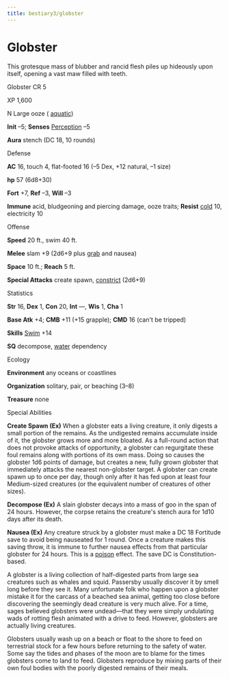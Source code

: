 ```yaml
---
title: bestiary3/globster
---
```

# Globster

This grotesque mass of blubber and rancid flesh piles up hideously upon itself, opening a vast maw filled with teeth.

Globster CR 5

XP 1,600

N Large ooze ( [aquatic](monsters/creatureTypes.md#_aquatic-subtype))

**Init** –5; **Senses** [Perception](skills/perception.md#_perception) –5

**Aura** stench (DC 18, 10 rounds)

Defense

**AC** 16, touch 4, flat-footed 16 (–5 Dex, +12 natural, –1 size)

**hp** 57 (6d8+30)

**Fort** +7, **Ref** –3, **Will** –3

**Immune** acid, bludgeoning and piercing damage, ooze traits; **Resist** [cold](monsters/creatureTypes.md#_cold-subtype) 10, electricity 10

Offense

**Speed** 20 ft., swim 40 ft.

**Melee** slam +9 (2d6+9 plus [grab](monsters/universalMonsterRules.md#_grab) and nausea)

**Space** 10 ft.; **Reach** 5 ft.

**Special Attacks** create spawn, [constrict](monsters/universalMonsterRules.md#_constrict) (2d6+9)

Statistics

**Str** 16, **Dex** 1, **Con** 20, **Int** —, **Wis** 1, **Cha** 1

**Base Atk** +4; **CMB** +11 (+15 grapple); **CMD** 16 (can't be tripped)

**Skills** [Swim](skills/swim.md#_swim) +14

**SQ** decompose, [water](monsters/creatureTypes.md#_water-subtype) dependency

Ecology

**Environment** any oceans or coastlines

**Organization** solitary, pair, or beaching (3–8)

**Treasure** none

Special Abilities

**Create Spawn (Ex)** When a globster eats a living creature, it only digests a small portion of the remains. As the undigested remains accumulate inside of it, the globster grows more and more bloated. As a full-round action that does not provoke attacks of opportunity, a globster can regurgitate these foul remains along with portions of its own mass. Doing so causes the globster 1d6 points of damage, but creates a new, fully grown globster that immediately attacks the nearest non-globster target. A globster can create spawn up to once per day, though only after it has fed upon at least four Medium-sized creatures (or the equivalent number of creatures of other sizes).

**Decompose (Ex)** A slain globster decays into a mass of goo in the span of 24 hours. However, the corpse retains the creature's stench aura for 1d10 days after its death.

**Nausea (Ex)** Any creature struck by a globster must make a DC 18 Fortitude save to avoid being nauseated for 1 round. Once a creature makes this saving throw, it is immune to further nausea effects from that particular globster for 24 hours. This is a [poison](monsters/universalMonsterRules.md#_poison-(ex-or-su)) effect. The save DC is Constitution-based.

A globster is a living collection of half-digested parts from large sea creatures such as whales and squid. Passersby usually discover it by smell long before they see it. Many unfortunate folk who happen upon a globster mistake it for the carcass of a beached sea animal, getting too close before discovering the seemingly dead creature is very much alive. For a time, sages believed globsters were undead—that they were simply undulating wads of rotting flesh animated with a drive to feed. However, globsters are actually living creatures.

Globsters usually wash up on a beach or float to the shore to feed on terrestrial stock for a few hours before returning to the safety of water. Some say the tides and phases of the moon are to blame for the times globsters come to land to feed. Globsters reproduce by mixing parts of their own foul bodies with the poorly digested remains of their meals.

